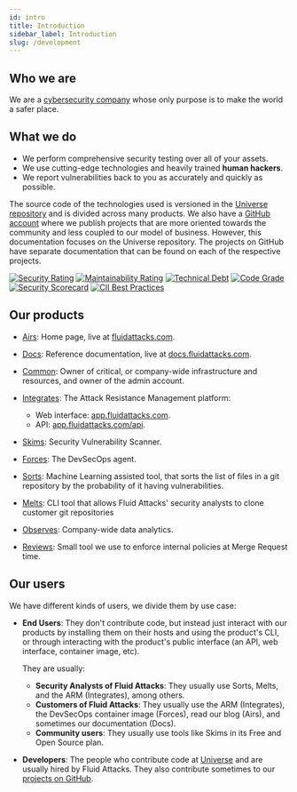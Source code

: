```yaml
---
id: intro
title: Introduction
sidebar_label: Introduction
slug: /development
---
```


## Who we are

We are a [cybersecurity company](https://fluidattacks.com)
whose only purpose is to make the world
a safer place.

## What we do

- We perform comprehensive security testing
  over all of your assets.
- We use cutting-edge technologies
  and heavily trained **human hackers**.
- We report vulnerabilities back to you
  as accurately and quickly as possible.

The source code of the technologies used
is versioned in the [Universe repository][universe]
and is divided across many products.
We also have a [GitHub account][github_fluidattacks]
where we publish projects
that are more oriented towards the community
and less coupled to our model of business.
However,
this documentation focuses on the Universe repository.
The projects on GitHub have separate documentation
that can be found on each of the respective projects.

[![Security Rating](https://sonarcloud.io/api/project_badges/measure?project=fluidattacks_universe&metric=security_rating)](https://sonarcloud.io/summary/new_code?id=fluidattacks_universe)
[![Maintainability Rating](https://sonarcloud.io/api/project_badges/measure?project=fluidattacks_universe&metric=sqale_rating)](https://sonarcloud.io/summary/new_code?id=fluidattacks_universe)
[![Technical Debt](https://sonarcloud.io/api/project_badges/measure?project=fluidattacks_universe&metric=sqale_index)](https://sonarcloud.io/summary/new_code?id=fluidattacks_universe)
[![Code Grade](https://api.codiga.io/project/34008/score/svg)](https://www.code-inspector.com)
[![Security Scorecard](https://img.shields.io/badge/Security%20Scorecard-A-green)](https://securityscorecard.com/security-rating/fluidattacks.com?utm_medium=badge&utm_source=fluidattacks.com&utm_campaign=seal-of-trust)
[![CII Best Practices](https://bestpractices.coreinfrastructure.org/projects/6313/badge)](https://bestpractices.coreinfrastructure.org/projects/6313)

## Our products

- [Airs](/development/airs): Home page,
  live at [fluidattacks.com](https://fluidattacks.com/).
- [Docs](/development/docs): Reference documentation,
  live at [docs.fluidattacks.com](https://docs.fluidattacks.com/).

- [Common](/development/common): Owner of critical,
  or company-wide infrastructure and resources,
  and owner of the admin account.

- [Integrates](/development/products/integrates):
  The Attack Resistance Management platform:

  - Web interface: [app.fluidattacks.com](https://app.fluidattacks.com/).
  - API: [app.fluidattacks.com/api](https://app.fluidattacks.com/api).

- [Skims](/development/skims): Security Vulnerability Scanner.
- [Forces](/development/forces): The DevSecOps agent.
- [Sorts](/development/sorts): Machine Learning assisted tool,
  that sorts the list of files in a git repository
  by the probability of it having vulnerabilities.

- [Melts](/development/melts): CLI tool that allows Fluid Attacks' security analysts
  to clone customer git repositories

- [Observes](/development/observes): Company-wide data analytics.

- [Reviews](/development/reviews): Small tool we use
  to enforce internal policies at Merge Request time.

## Our users

We have different kinds of users,
we divide them by use case:

- **End Users**:
  They don't contribute code,
  but instead just interact with our products
  by installing them on their hosts and using the product's CLI,
  or through interacting with the product's public interface
  (an API, web interface, container image, etc).

  They are usually:

  - **Security Analysts of Fluid Attacks**:
    They usually use Sorts, Melts, and the ARM (Integrates), among others.
  - **Customers of Fluid Attacks**:
    They usually use the ARM (Integrates),
    the DevSecOps container image (Forces),
    read our blog (Airs),
    and sometimes our documentation (Docs).
  - **Community users**:
    They usually use tools like Skims in its Free and Open Source plan.

- **Developers**:
  The people who contribute code at [Universe][universe]
  and are usually hired by Fluid Attacks.
  They also contribute sometimes to our [projects on GitHub][github_fluidattacks].

<!--  -->

[universe]: https://gitlab.com/fluidattacks/universe
[github_fluidattacks]: https://github.com/fluidattacks
